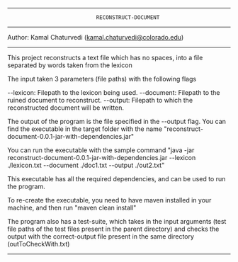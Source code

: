 ------------------------------------------------------------------------------------------------------------------------------------------

								RECONSTRUCT-DOCUMENT

------------------------------------------------------------------------------------------------------------------------------------------

Author: Kamal Chaturvedi (kamal.chaturvedi@colorado.edu)

-------------------------------------------------------------------------------------------------------------------------------------------
This project reconstructs a text file which has no spaces, into a file separated by words taken from the lexicon

The input taken 3 parameters (file paths) with the following flags

--lexicon: Filepath to the lexicon being used.
--document: Filepath to the ruined document to reconstruct.
--output: Filepath to which the reconstructed document will be written.

The output of the program is the file specified in the --output flag. You can find the executable in the target folder with the name "reconstruct-document-0.0.1-jar-with-dependencies.jar"

You can run the executable with the sample command 
"java -jar reconstruct-document-0.0.1-jar-with-dependencies.jar --lexicon ./lexicon.txt --document ./doc1.txt --output ./out2.txt"

This executable has all the required dependencies, and can be used to run the program.

To re-create the executable, you need to have maven installed in your machine, and then run "maven clean install"

The program also has a test-suite, which takes in the input arguments (test file paths of the test files present in the parent directory)
and checks the output with the correct-output file present in the same directory (outToCheckWith.txt)

--------------------------------------------------------------------------------------------------------------------------------------------

